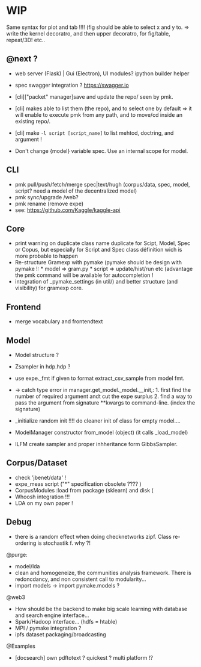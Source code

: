 # WIP

Same syntax for plot and tab !!!! (fig should be able to select x and y to. => write the kernel decoratro, and then upper decoratro, for fig/table,  repeat/3D! etc..

 @next ?
--------
* web server (Flask) | Gui (Electron), UI modules? ipython builder helper
* spec swagger integration ? https://swagger.io
* [cli]["packet" manager]save and update the repo/ seen by pmk.
* [cli] makes able to list them (the repo), and to select one by default => it will enable to execute pmk from any path, and to move/cd inside an existing repo/.
* [cli] make `-l script [script_name]` to list mehtod, doctring, and argument !

* Don't change {model} variable spec. Use an internal scope for model.


CLI
---
* pmk pull/push/fetch/merge spec|text/hugh (corpus/data, spec, model, script? need a model of the decentralized model)
* pmk sync/upgrade /web?
* pmk rename (remove expe)
* see: https://github.com/Kaggle/kaggle-api


Core
----
* print warning on duplicate class name duplicate for Scipt, Model, Spec or Copus, but especially for Script and Spec class définition wich is more probable to happen
* Re-structure Gramexp with pymake (pymake should be design with pymake !:
        * model => gram.py
        * script => update/hist/run etc (advantage the pmk command will be available for autocompletion !
* integration of _pymake_settings (in util/) and better structure (and visibility) for gramexp core.


Frontend
--------
* merge vocabulary and frontendtext

Model
-----
* Model structure ?
* Zsampler in hdp.hdp ?
* use expe._fmt if given to format extract_csv_sample from model fmt.

* -> catch type error in manager.get_model._model.__init,:
        1. first find the number of required argument andt cut the expe surplus
        2. find a way to pass the argument  from signature **kwargs to command-line. (index the signature)
*  \_initialize  random init !!!! do cleaner init of class for empty model....
* ModelManager constructor from_model (object) (it calls \_load_model)
* ILFM create sampler and proper inhheritance form GibbsSampler.

Corpus/Dataset
--------------
* check 'jbenet/data' !
* expe_meas script ("*" specification obsolete ???? )
* CorpusModules :load from package (sklearn) and disk (
* Whoosh integration !!!
* LDA on my own paper !


Debug
----------
* there is a random effect when doing checknetworks zipf. Class re-ordering is stochastik f. why ?!


@purge: 
* model/lda
* clean and homogeneize, the communities analysis framework. There is redoncdancy, and non consistent call to modularity...
* import models -> import pymake.models ?


@web3
* How should be the backend to make big scale learning with database and search engine interface...
* Spark/Hadoop interface... (hdfs = htable)
* MPI / pymake integration ?
* ipfs dataset packaging/broadcasting

@Examples
* [docsearch] own pdftotext ? quickest ? multi platform !?

